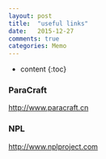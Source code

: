 ```yaml
---
layout: post
title:  "useful links"
date:   2015-12-27
comments: true
categories: Memo
---
```


* content
{:toc}

### ParaCraft
http://www.paracraft.cn

### NPL
http://www.nplproject.com
